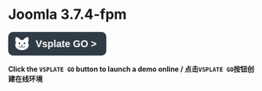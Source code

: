 # Joomla 3.7.4-fpm

<a href="https://www.vsplate.com/?docker-compose=https://github.com/vsplate/dcenvs/joomla/3.7.4-fpm"><img alt="VSPLATE GO" src="https://raw.githubusercontent.com/vsplate/images/master/vsgo_btn.png" width="200px"></a>

**Click the `VSPLATE GO` button to launch a demo online / 点击`VSPLATE GO`按钮创建在线环境**